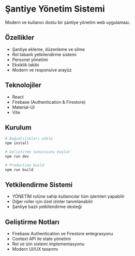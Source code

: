 # Şantiye Yönetim Sistemi

Modern ve kullanıcı dostu bir şantiye yönetim web uygulaması.

## Özellikler

- Şantiye ekleme, düzenleme ve silme
- Rol tabanlı yetkilendirme sistemi
- Personel yönetimi
- Eksiklik takibi
- Modern ve responsive arayüz

## Teknolojiler

- React
- Firebase (Authentication & Firestore)
- Material-UI
- Vite

## Kurulum

```bash
# Bağımlılıkları yükle
npm install

# Geliştirme sunucusunu başlat
npm run dev

# Production build
npm run build
```

## Yetkilendirme Sistemi

- YÖNETİM rolüne sahip kullanıcılar tüm işlemleri yapabilir
- Diğer roller için özel izinler tanımlanabilir
- Şantiye bazlı yetkilendirme desteği

## Geliştirme Notları

- Firebase Authentication ve Firestore entegrasyonu
- Context API ile state yönetimi
- Rol ve izin sistemi implementasyonu
- Modern UI/UX tasarımı

